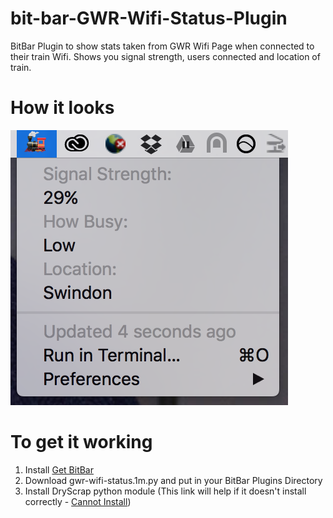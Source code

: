 # bit-bar-GWR-Wifi-Status-Plugin
BitBar Plugin to show stats taken from GWR Wifi Page when connected to their train Wifi. Shows you signal strength, users connected and location of train.

# How it looks
![Screenshot](Screenshot.png)

# To get it working
1. Install [Get BitBar](https://getbitbar.com/)
1. Download gwr-wifi-status.1m.py and put in your BitBar Plugins Directory
1. Install DryScrap python module (This link will help if it doesn't install correctly - [Cannot Install](https://github.com/niklasb/dryscrape/issues/70))
